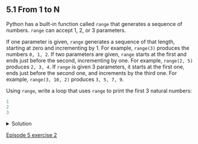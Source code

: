 ## 5.1 From 1 to N

Python has a built-in function called ```range``` that generates a sequence of numbers. ```range``` can accept 1, 2, or 3 parameters.

If one parameter is given, ```range``` generates a sequence of that length, starting at zero and incrementing by 1. For example, ```range(3)``` produces the numbers ```0, 1, 2```.
If two parameters are given, ```range``` starts at the first and ends just before the second, incrementing by one. For example, ```range(2, 5)``` produces ```2, 3, 4```.
If ```range``` is given 3 parameters, it starts at the first one, ends just before the second one, and increments by the third one. For example, ```range(3, 10, 2)``` produces ```3, 5, 7, 9```.

Using ```range```, write a loop that uses ```range``` to print the first 3 natural numbers:

```python
1
2
3
```

<details>
<summary>
Solution
</summary>

<code>
for number in range(1, 4):
  print(number)
</code>

</details>

[Episode 5 exercise 2](episode5_ex2.md)
